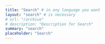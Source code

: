 ```yaml
---
title: "Search" # in any language you want
layout: "search" # is necessary
# url: "/archive"
# description: "Description for Search"
summary: "search"
placeholder: "Search"
---
```


